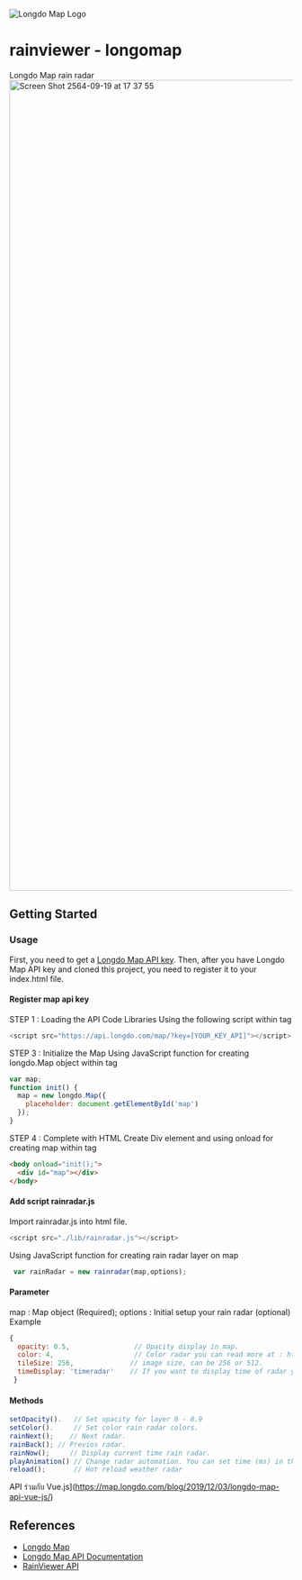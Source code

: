 ![Longdo Map Logo](https://map.longdo.com/themes/longdo/logo.png)

# rainviewer - longomap
Longdo Map rain radar 
<img width="1440" alt="Screen Shot 2564-09-19 at 17 37 55" src="https://user-images.githubusercontent.com/20718635/133924425-1861cb95-9539-4262-ad4a-eb6a75052352.png">

## Getting Started
### Usage
First, you need to get a [Longdo Map API key](https://map.longdo.com/docs/javascript/getapi). 
Then, after you have Longdo Map API key and cloned this project, you need to register it to your index.html file.

#### Register map api key
STEP 1 : Loading the API Code Libraries
Using the following script within tag
```js
<script src="https://api.longdo.com/map/?key=[YOUR_KEY_API]"></script>
```
STEP 3 : Initialize the Map
Using JavaScript function for creating longdo.Map object within tag
```js
var map;
function init() {
  map = new longdo.Map({
    placeholder: document.getElementById('map')
  });
}
```
STEP 4 : Complete with HTML
Create Div element and using onload for creating map within tag
```html
<body onload="init();">
  <div id="map"></div>
</body>
```

#### Add script rainradar.js
Import rainradar.js into html file.
```js
<script src="./lib/rainradar.js"></script>
```

Using JavaScript function for creating rain radar layer on map
```js
 var rainRadar = new rainradar(map,options);
```
#### Parameter
map : Map object (Required);
options : Initial setup your rain radar (optional)
Example
```js
{
  opacity: 0.5,                // Opacity display in map.
  color: 4,                    // Color radar you can read more at : https://www.rainviewer.com/api/color-schemes.html
  tileSize: 256,              // image size, can be 256 or 512.
  timeDisplay: 'timeradar'    // If you want to display time of radar you can set id element.
 }
```
#### Methods
```js
setOpacity().   // Set opacity for layer 0 - 0.9
setColor().     // Set color rain radar colors.
rainNext();    // Next radar.
rainBack(); // Previos radar.
rainNow();     // Display current time rain radar.
playAnimation() // Change radar automation. You can set time (ms) in this funtion
reload();       // Hot reload weather radar
```
API ร่วมกับ Vue.js](https://map.longdo.com/blog/2019/12/03/longdo-map-api-vue-js/)

## References
* [Longdo Map](https://map.longdo.com/products)
* [Longdo Map API Documentation](https://map.longdo.com/docs/)
* [RainViewer API](https://www.rainviewer.com/th/api.html)
